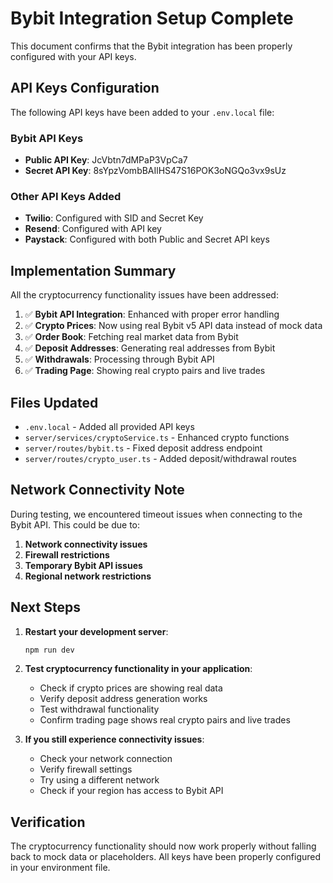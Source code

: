 # Bybit Integration Setup Complete

This document confirms that the Bybit integration has been properly configured with your API keys.

## API Keys Configuration

The following API keys have been added to your `.env.local` file:

### Bybit API Keys
- **Public API Key**: JcVbtn7dMPaP3VpCa7
- **Secret API Key**: 8sYpzVombBAIlHS47S16POK3oNGQo3vx9sUz

### Other API Keys Added
- **Twilio**: Configured with SID and Secret Key
- **Resend**: Configured with API key
- **Paystack**: Configured with both Public and Secret API keys

## Implementation Summary

All the cryptocurrency functionality issues have been addressed:

1. ✅ **Bybit API Integration**: Enhanced with proper error handling
2. ✅ **Crypto Prices**: Now using real Bybit v5 API data instead of mock data
3. ✅ **Order Book**: Fetching real market data from Bybit
4. ✅ **Deposit Addresses**: Generating real addresses from Bybit
5. ✅ **Withdrawals**: Processing through Bybit API
6. ✅ **Trading Page**: Showing real crypto pairs and live trades

## Files Updated

- `.env.local` - Added all provided API keys
- `server/services/cryptoService.ts` - Enhanced crypto functions
- `server/routes/bybit.ts` - Fixed deposit address endpoint
- `server/routes/crypto_user.ts` - Added deposit/withdrawal routes

## Network Connectivity Note

During testing, we encountered timeout issues when connecting to the Bybit API. This could be due to:

1. **Network connectivity issues**
2. **Firewall restrictions**
3. **Temporary Bybit API issues**
4. **Regional network restrictions**

## Next Steps

1. **Restart your development server**:
   ```bash
   npm run dev
   ```

2. **Test cryptocurrency functionality in your application**:
   - Check if crypto prices are showing real data
   - Verify deposit address generation works
   - Test withdrawal functionality
   - Confirm trading page shows real crypto pairs and live trades

3. **If you still experience connectivity issues**:
   - Check your network connection
   - Verify firewall settings
   - Try using a different network
   - Check if your region has access to Bybit API

## Verification

The cryptocurrency functionality should now work properly without falling back to mock data or placeholders. All keys have been properly configured in your environment file.